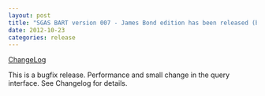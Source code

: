 ```yaml
---
layout: post
title: "SGAS BART version 007 - James Bond edition has been released (bugfix release)"
date: 2012-10-23
categories: release
---
```

[ChangeLog](http://svn.cs.umu.se:8765/sgas/browser/bart/tags/bart-007/ChangeLog)

This is a bugfix release. Performance and small change in the query
interface. See Changelog for details.
